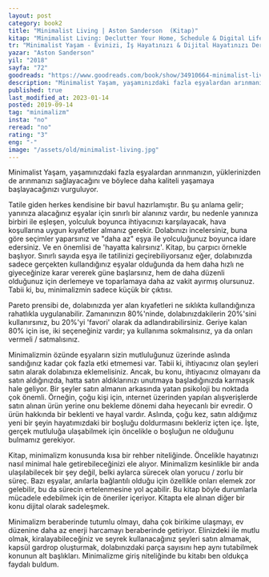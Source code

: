 ```yaml
---
layout: post  
category: book2  
title: "Minimalist Living | Aston Sanderson  (Kitap)"  
kitap: "Minimalist Living: Declutter Your Home, Schedule & Digital Life for Simple Living (and Discover Why Less is More)"  
tr: "Minimalist Yaşam - Evinizi, İş Hayatınızı & Dijital Hayatınızı Derleyip Toparlayın"  
yazar: "Aston Sanderson"  
yil: "2018"  
sayfa: "72"  
goodreads: "https://www.goodreads.com/book/show/34910664-minimalist-living"
description: "Minimalist Yaşam, yaşamınızdaki fazla eşyalardan arınmanızın, yüklerinizden de arınmanızı sağlayacağını  vurguluyor."
published: true
last_modified_at: 2023-01-14
posted: 2019-09-14
tag: "minimalizm"
insta: "no"
reread: "no"
rating: "3"
eng: "-"
image: "/assets/old/minimalist-living.jpg"
---
```


Minimalist Yaşam, yaşamınızdaki fazla eşyalardan arınmanızın, yüklerinizden de arınmanızı sağlayacağını ve böylece daha kaliteli yaşamaya başlayacağınızı vurguluyor.  
  
Tatile giden herkes kendisine bir bavul hazırlamıştır. Bu şu anlama gelir; yanınıza alacağınız eşyalar için sınırlı bir alanınız vardır, bu nedenle yanınıza birbiri ile eşleşen, yolculuk boyunca ihtiyacınızı karşılayacak, hava koşullarına uygun kıyafetler almanız gerekir. Dolabınızı incelersiniz, buna göre seçimler yaparsınız ve "daha az" eşya ile yolculuğunuz boyunca idare edersiniz. Ve en önemlisi de 'hayatta kalırsınız'. Kitap, bu çarpıcı örnekle başlıyor. Sınırlı sayıda eşya ile tatilinizi geçirebiliyorsanız eğer, dolabınızda sadece gerçekten kullandığınız eşyalar olduğunda da hem daha hızlı ne giyeceğinize karar vererek güne başlarsınız, hem de daha düzenli olduğunuz için derlemeye ve toparlamaya daha az vakit ayırmış olursunuz. Tabii ki, bu, minimalizmin sadece küçük bir çıktısı.  
  
Pareto prensibi de, dolabınızda yer alan kıyafetleri ne sıklıkta kullandığınıza rahatlıkla uygulanabilir. Zamanınızın 80%'ninde, dolabınızdakilerin 20%'sini kullanırsınız, bu 20%'yi 'favori' olarak da adlandırabilirsiniz. Geriye kalan 80% için ise, iki seçeneğiniz vardır; ya kullanıma sokmalısınız, ya da onları vermeli / satmalısınız.  
  
Minimalizmin özünde eşyaların sizin mutluluğunuz üzerinde aslında sandığınız kadar çok fazla etki etmemesi var. Tabii ki, ihtiyacınız olan şeyleri satın alarak dolabınıza eklemelisiniz. Ancak, bu konu, ihtiyacınız olmayanı da satın aldığınızda, hatta satın aldıklarınızı unutmaya başladığınızda karmaşık hale geliyor. Bir şeyler satın almanın arkasında yatan psikoloji bu noktada çok önemli. Örneğin, çoğu kişi için, ınternet üzerinden yapılan alışverişlerde satın alınan ürün yerine onu bekleme dönemi daha heyecanlı bir evredir. O ürün hakkında bir beklenti ve hayal vardır. Aslında, çoğu kez, satın aldığımız yeni bir şeyin hayatımızdaki bir boşluğu doldurmasını bekleriz içten içe. İşte, gerçek mutluluğa ulaşabilmek için öncelikle o boşluğun ne olduğunu bulmamız gerekiyor.  
  
Kitap, minimalizm konusunda kısa bir rehber niteliğinde. Öncelikle hayatınızı nasıl minimal hale getirebileceğinizi ele alıyor. Minimalizm kesinlikle bir anda ulaşılabilecek bir şey değil, belki aylarca sürecek olan yorucu / zorlu bir süreç. Bazı eşyalar, anılarla bağlantılı olduğu için özellikle onları elemek zor gelebilir, bu da sürecin ertelenmesine yol açabilir. Bu kitap böyle durumlarla mücadele edebilmek için de öneriler içeriyor. Kitapta ele alınan diğer bir konu dijital olarak sadeleşmek.  
  
Minimalizm beraberinde tutumlu olmayı, daha çok birikime ulaşmayı, ev düzenine daha az enerji harcamayı beraberinde getiriyor. Elinizdeki ile mutlu olmak, kiralayabileceğiniz ve seyrek kullanacağınız şeyleri satın almamak, kapsül gardrop oluşturmak, dolabınızdaki parça sayısını hep aynı tutabilmek konunun alt başlıkları. Minimalizme giriş niteliğinde bu kitabı ben oldukça faydalı buldum.  
  
